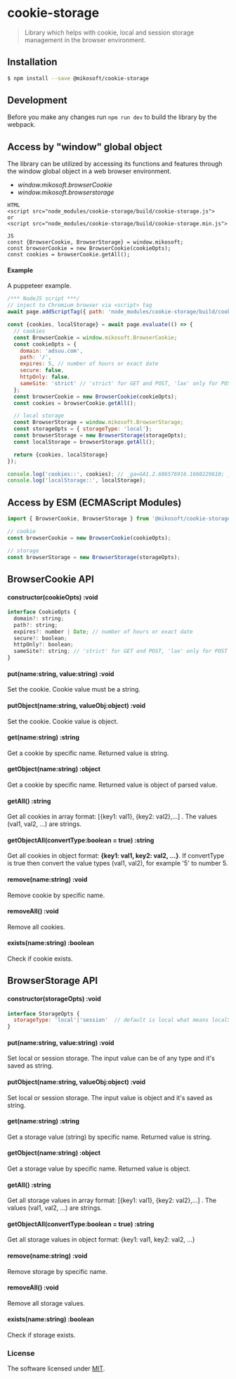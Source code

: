 # cookie-storage
> Library which helps with cookie, local and session storage management in the browser environment.


## Installation
```bash
$ npm install --save @mikosoft/cookie-storage
```

## Development
Before you make any changes run ```npm run dev``` to build the library by the webpack.




## Access by "window" global object
The library can be utilized by accessing its functions and features through the window global object in a web browser environment.
- *window.mikosoft.browserCookie*
- *window.mikosoft.browserstorage*

```
HTML
<script src="node_modules/cookie-storage/build/cookie-storage.js">
or
<script src="node_modules/cookie-storage/build/cookie-storage.min.js">

JS
const {BrowserCookie, BrowserStorage} = window.mikosoft;
const browserCookie = new BrowserCookie(cookieOpts);
const cookies = browserCookie.getAll();
```

#### Example
A puppeteer example.

```js
/*** NodeJS script ***/
// inject to Chromium browser via <script> tag
await page.addScriptTag({ path: 'node_modules/cookie-storage/build/cookie-storage.min.js' }); // path to cookie-storage build file

const {cookies, localStorage} = await page.evaluate(() => {
  // cookies
  const BrowserCookie = window.mikosoft.BrowserCookie;
  const cookieOpts = {
    domain: 'adsuu.com',
    path: '/',
    expires: 5, // number of hours or exact date
    secure: false,
    httpOnly: false,
    sameSite: 'strict' // 'strict' for GET and POST, 'lax' only for POST
  };
  const browserCookie = new BrowserCookie(cookieOpts);
  const cookies = browserCookie.getAll();

  // local storage
  const BrowserStorage = window.mikosoft.BrowserStorage;
  const storageOpts = { storageType: 'local'};
  const browserStorage = new BrowserStorage(storageOpts);
  const localStorage = browserStorage.getAll();

  return {cookies, localStorage}
});

console.log('cookies::', cookies); // _ga=GA1.2.686576916.1660229610; _gid=GA1.2.2130293818.1660229610; _gat=1
console.log('localStorage::', localStorage);
```


## Access by ESM (ECMAScript Modules)
```js
import { BrowserCookie, BrowserStorage } from '@mikosoft/cookie-storage';

// cookie
const browserCookie = new BrowserCookie(cookieOpts);

// storage
const browserStorage = new BrowserStorage(storageOpts);
```



## BrowserCookie API

#### constructor(cookieOpts) :void
```js
interface CookieOpts {
  domain?: string;
  path?: string;
  expires?: number | Date; // number of hours or exact date
  secure?: boolean;
  httpOnly?: boolean;
  sameSite?: string; // 'strict' for GET and POST, 'lax' only for POST
}
```


#### put(name:string, value:string) :void
Set the cookie. Cookie value must be a string.

#### putObject(name:string, valueObj:object) :void
Set the cookie. Cookie value is object.


#### get(name:string) :string
Get a cookie by specific name. Returned value is string.

#### getObject(name:string) :object
Get a cookie by specific name. Returned value is object of parsed value.

#### getAll() :string
Get all cookies in array format: [{key1: val1}, {key2: val2},...] . The values (val1, val2, ...) are strings.

#### getObjectAll(convertType:boolean = true) :string
Get all cookies in object format: **{key1: val1, key2: val2, ...}**. If convertType is true then convert the value types (val1, val2), for example '5' to number 5.


#### remove(name:string) :void
Remove cookie by specific name.

#### removeAll() :void
Remove all cookies.


#### exists(name:string) :boolean
Check if cookie exists.



## BrowserStorage API

#### constructor(storageOpts) :void
```js
interface StorageOpts {
  storageType: 'local'|'session'  // default is local what means localStorage
}
```


#### put(name:string, value:string) :void
Set local or session storage. The input value can be of any type and it's saved as string.

#### putObject(name:string, valueObj:object) :void
Set local or session storage. The input value is object and it's saved as string.


#### get(name:string) :string
Get a storage value (string) by specific name. Returned value is string.

#### getObject(name:string) :object
Get a storage value by specific name. Returned value is object.

#### getAll() :string
Get all storage values in array format: [{key1: val1}, {key2: val2},...] . The values (val1, val2, ...) are strings.

#### getObjectAll(convertType:boolean = true) :string
Get all storage values in object format: {key1: val1, key2: val2, ...}


#### remove(name:string) :void
Remove storage by specific name.

#### removeAll() :void
Remove all storage values.


#### exists(name:string) :boolean
Check if storage exists.




### License
The software licensed under [MIT](LICENSE).
